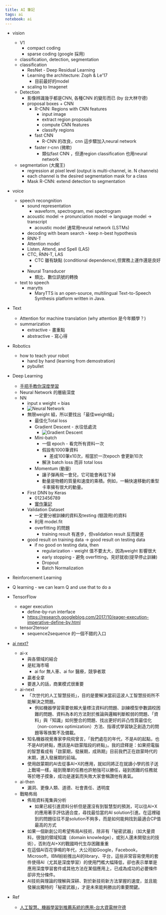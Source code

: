 ```yaml
---
title: AI 筆記
tags: ai
notebook: ai
---
```


- vision 
  * V1
    - compact coding
    - sparse coding (google 採用)
  * classification, detection, segmentation 
  * classification
    * ResNet - Deep Residual Learning
    * Learning the architecture: Zoph & Le'17 
      - 目前最好的model
    * scaling to Imagenet
  * Detection
    * 影像辨識幾乎都是CNN, 各種CNN 的變形而已 (by 台大林守德)
    * proposal boxes + CNN 
      * R-CNN: Regions with CNN features
        - input image
        - extract region proposals
        - compute CNN features
        - classify regions
      * fast CNN 
        - R-CNN 的改良，cnn 這步驟加入neural network
      * faster r-cnn (微軟)
        - 類似fast CNN ，但連region classification 也用neural network     
  * segmentation (大魔王)
    - regression at pixel level (output is multi-channel, ie. N channels)
    - each channel is the desired segmentation mask for a class
    - Mask R-CNN: extend detection to segmentation

- voice
  * speech recongnition
    * sound representation
      - waveform, spectrogram, mei spectrogram
    * acoustic model -> pronunciation model -> language model -> transcript
      * acoustic model 通常用neural network (LSTMs)
    * decoding with beam search - keep n-best hypothesis
    * RNN-T
    * Attention model 
    * Listen, Attend, and Spell (LAS)
    * CTC, RNN-T, LAS 
      - CTC 雖有缺點 (conditional dependence),但實務上運作還是良好
      - 
    * Neural Transducer
      - 類比、數位訊號的轉換
  * text to speech 
    - marytts 
      - MaryTTS is an open-source, multilingual Text-to-Speech Synthesis platform written in Java. 

- Text
  * Attention for machine translation (why attention 是今年顯學？)
  * summarization
    - extractive - 畫重點
    - abstractive - 寫心得
- Robotics
  * how to teach your robot
    - hand by hand (learning from demostration)
    - pybullet

- Deep Learning
  - [手把手教你深度學習](https://www.slideshare.net/tw_dsconf/ss-70083878)
  - Neural Network 的層級深度
  - NN 
    - input x weight = bias 
    - ![Neural Network](https://visualstudiomagazine.com/articles/2015/09/01/~/media/ECG/visualstudiomagazine/Images/2015/09/0915vsm_McCaffreyFig1.ashx) 
    - 無限weight 組，所以要找出「最佳weight組」
      - 最佳化Total loss 
      - Gradient Descent - 水往低處流
        - ![Gradient Descent](http://ml-cheatsheet.readthedocs.io/en/latest/_images/gradient_descent_demystified.png)
      - Mini-batch
        - 一個 epoch - 看完所有資料一次
        - 假設有1000筆資料
          - 差成100筆x10次，相當於一次epoch 會更新10次
        - 解決 batch loss 而非 total loss
      - Momentum (動量)
        - 讓子彈再飛一會兒，它可能會再往下掉
        - 動量是物體的質量和速度的乘積。例如，一輛快速移動的重型卡車擁有很大的動量。
    - First DNN by Keras
      - 0123456789
      - [實作筆記](https://github.com/epicureanism/notes/blob/master/ai/keras/readme.md)
    - Validation Dataset
      - 一定要分被訓練的資料及testing (驗證用)的資料
      - 利用 model.fit 
      - overfitting 的問題
        - training result 有進步，但validation result 反而變差
    - good result on training data -> good result on testing data 
      - if no good on testing data, then
        - regularization - weight 值不要太大，因為weight 影響很大
        - early stopping - 避免 overfitting，見好就收(提早停止訓練)
        - Dropout
        - Batch Normalization 
      

- Reinforcement Learning
 - Q learning - we can learn Q and use that to do a

- TensorFlow
  - eager execution
    - define-by-run interface
    - https://research.googleblog.com/2017/10/eager-execution-imperative-define-by.html
  - tensor2tensor
    - sequence2sequence 的一個不錯的入口

- [ai next?](https://www.bnext.com.tw/article/47109/ai-blue-ocean-strategy-taiwan)
  - ai-x
    - 與各領域的結合
    - 是紅海市場
      - ai for 無人車、ai for 醫療，競爭者眾
    - 贏者全拿
    - 要進入的話，商業模式很重要
  - ai-next
    - 「次世代的人工智慧技術」，目的是要解決當前這波人工智慧技術所不能解決之問題。
      - 例如機器學習需要依賴大量標注資料的問題、訓練模型參數調校困難的問題、資料為本的方法對於推論與邏輯判斷較弱的問題、「資料」與「知識」如何整合的問題、找出更好的非凸性質最佳化（non-convex optimization）方法、指導式學習缺乏創造力的問題等等族繁不及備載。
    - 知名機器視覺專家李飛飛曾言，「我們處在的年代，不是AI的起點，也不是AI的終點，應該是AI啟蒙階段的終點」。我的詮釋是：如果把電腦的智慧看成有「啟蒙期，發展期，成熟期」目前我們正在啟蒙時代的末期，進入發展期的前端。
    - 使用啟蒙期的AI去從事AI+X的應用，就如同將正在就讀小學的孩子送上戰場一樣，碰到簡單的任務也許勉強可以勝任，碰到困難的任務就等於瞎子摸象，成功是運氣而失敗大家會稱讚他有勇氣。
  - ai-then
    - 漏洞、更像人類、道德、社會責任、透明度
  - 戰略佈局
    - 佈局資料蒐集與分析
      - 如果已經引進資料分析但是還沒有到智慧型的預測，可以往AI+X的應用著手評估適合度，尋找最恰當的AI solution引進。在這裡碰到的問題往往不是solution不夠多，而是如何能夠找到最適合CP值最高的方式
    - 如果一個新創公司希望佈局AI技術，除非有「秘密武器」（如大量資料，很強的領域知識（domain knowledge），或別人還未開發出的技術），否則在AI+X的戰國時代生存困難重重
    - 在這個AI百花爭鳴的年代，大公司如Google，Facebook，Microsoft，IBM紛紛推出AI的library、平台，這些非常容易使用的套件使得AI（尤其是深度學習）的使用門檻大幅降低，卻也表示單單是應用深度學習套件或其他方法在某個應用上，已成為成功的必要條件卻非充分條件。
    - AI技術與理論的理解與深耕、對於新技術新方法掌握的速度，並且能發展出獨特的「秘密武器」，才是未來能夠勝出的重要關鍵。
- Ref
  - [人工智慧、機器學習到推薦系統的應用-台大資電林守德](https://www.slideshare.net/tw_dsconf/dsc-x-taai-2016)